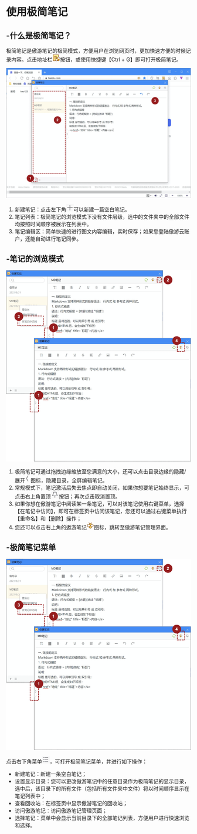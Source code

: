 # 使用极简笔记

## -什么是极简笔记？

极简笔记是傲游笔记的极简模式，方便用户在浏览网页时，更加快速方便的时候记录内容。点击地址栏![](images/09-01.png)按钮，或使用快捷键【Ctrl + G】即可打开极简笔记。

![](images/09-2.png "=85%,85%")

1. 新建笔记：点击左下角![](images/09-3.png)可以新建一篇空白笔记。
2. 笔记列表：极简笔记的浏览模式下没有文件层级，选中的文件夹中的全部文件均按照时间顺序被展示在列表中。
3. 笔记编辑区：简单快速的进行图文内容编辑，实时保存；如果您登陆傲游云账户，还能自动进行笔记同步。



## -笔记的浏览模式

![](images/09-5.png "=85%,85%")

1. 极简笔记可通过拖拽边缘缩放至您满意的大小，还可以点击目录边缘的隐藏/展开![](images/09-6.png)图标，隐藏目录，全屏编辑笔记。
2. 常规模式下，笔记激活后失去焦点即自动关闭，如果你想要笔记始终显示，可点击右上角置顶![](images/09-4.png)按钮；再次点击取消置顶。
3. 如果你想在傲游笔记中阅读某一条笔记，可以对该笔记使用右键菜单，选择【在笔记中访问】，即可在标签页中访问该笔记，您还可以通过右键菜单执行【重命名】和【删除】操作；
4. 您还可以点击右上角的遨游笔记![](images/08-2.png)图标，跳转至傲游笔记管理界面。



## -极简笔记菜单

![](images/09-5.png "=85%,85%")

点击右下角菜单![](images/09-8.png)，可打开极简笔记菜单，并进行如下操作：

- 新建笔记：新建一条空白笔记；
- 设置显示目录：您可以更改傲游笔记中的任意目录作为极简笔记的显示目录，选中后，该目录下的所有文件（包括所有文件夹中文件）将以时间顺序显示在笔记列表中；
- 查看回收站：在标签页中显示傲游笔记的回收站；
- 访问傲游笔记：访问傲游笔记管理页面；
- 选择笔记：菜单中会显示当前目录下的全部笔记列表，方便用户进行快速浏览和选择。



